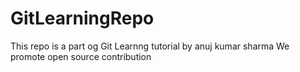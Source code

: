 # GitLearningRepo
This repo is a part og Git Learnng tutorial by anuj kumar sharma
We promote open source contribution
